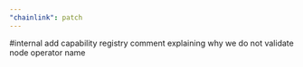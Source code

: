 ```yaml
---
"chainlink": patch
---
```


#internal add capability registry comment explaining why we do not validate node operator name
